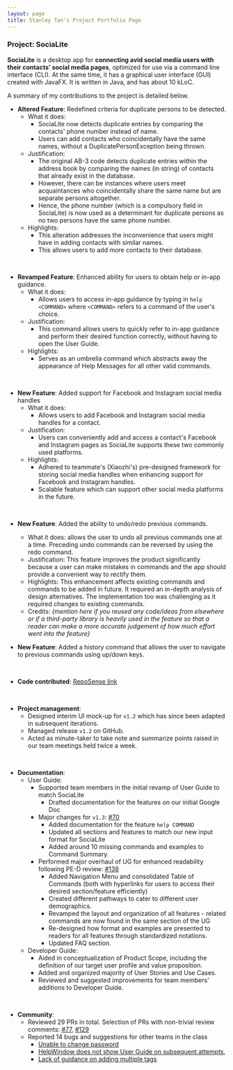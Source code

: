 ```yaml
---
layout: page
title: Stanley Tan's Project Portfolio Page
---
```


### Project: SociaLite

**SociaLite** is a desktop app for **connecting avid social media users with their contacts’ social media pages**, optimized for use via a command line interface (CLI).
At the same time, it has a graphical user interface (GUI) created with JavaFX. 
It is written in Java, and has about 10 kLoC.


A summary of my contributions to the project is detailed below.



* **Altered Feature**: Redefined criteria for duplicate persons to be detected.
  * What it does:
    * SociaLite now detects duplicate entries by comparing the contacts' phone number instead of name.
    * Users can add contacts who coincidentally have the same names, without a DuplicatePersonException being thrown.
  * Justification:
    * The original AB-3 code detects duplicate entries within the address book by comparing the names (in string) of contacts that already exist in the database.
    * However, there can be instances where users meet acquaintances who coincidentally share the same name but are separate persons altogether.
    * Hence, the phone number (which is a compulsory field in SociaLite) is now used as a determinant for duplicate persons as no two persons have the same phone number.
  * Highlights:
    * This alteration addresses the inconvenience that users might have in adding contacts with similar names.
    * This allows users to add more contacts to their database.

<br> 

* **Revamped Feature**: Enhanced ability for users to obtain help or in-app guidance.
  * What it does: 
    * Allows users to access in-app guidance by typing in `help <COMMAND>` where `<COMMAND>` refers to a command of the user's choice.
  * Justification:
    * This command allows users to quickly refer to in-app guidance and perform their desired function correctly, without having to open the User Guide.
  * Highlights:
    * Serves as an umbrella command which abstracts away the appearance of Help Messages for all other valid commands.

<br>

* **New Feature**: Added support for Facebook and Instagram social media handles
  * What it does: 
    * Allows users to add Facebook and Instagram social media handles for a contact.
  * Justification:
    * Users can conveniently add and access a contact's Facebook and Instagram pages as SociaLite supports these two commonly used platforms.
  * Highlights:
    * Adhered to teammate's (Xiaozhi's) pre-designed framework for storing social media handles when enhancing support for Facebook and Instagram handles.
    * Scalable feature which can support other social media platforms in the future.

<br>

* **New Feature**: Added the ability to undo/redo previous commands.
  * What it does: allows the user to undo all previous commands one at a time. Preceding undo commands can be reversed by using the redo command.
  * Justification: This feature improves the product significantly because a user can make mistakes in commands and the app should provide a convenient way to rectify them.
  * Highlights: This enhancement affects existing commands and commands to be added in future. It required an in-depth analysis of design alternatives. The implementation too was challenging as it required changes to existing commands.
  * Credits: *{mention here if you reused any code/ideas from elsewhere or if a third-party library is heavily used in the feature so that a reader can make a more accurate judgement of how much effort went into the feature}*

* **New Feature**: Added a history command that allows the user to navigate to previous commands using up/down keys.

<br>

* **Code contributed**: [RepoSense link]()

<br>

* **Project management**:
  * Designed interim UI mock-up for `v1.2` which has since been adapted in subsequent iterations.
  * Managed release `v1.2` on GitHub.
  * Acted as minute-taker to take note and summarize points raised in our team meetings held twice a week.

<br>

* **Documentation**:
  * User Guide:
    * Supported team members in the initial revamp of User Guide to match SociaLite
      * Drafted documentation for the features on our initial Google Doc
    * Major changes for `v1.3`: [\#70](https://github.com/AY2122S1-CS2103T-F11-4/tp/pull/70)
      * Added documentation for the feature `help COMMAND`
      * Updated all sections and features to match our new input format for SociaLite
      * Added around 10 missing commands and examples to Command Summary.
    * Performed major overhaul of UG for enhanced readability following PE-D review: [\#138](https://github.com/AY2122S1-CS2103T-F11-4/tp/pull/138)
      * Added Navigation Menu and consolidated Table of Commands (both with hyperlinks for users to access their desired section/feature efficiently)
      * Created different pathways to cater to different user demographics.
      * Revamped the layout and organization of all features - related commands are now found in the same section of the UG
      * Re-designed how format and examples are presented to readers for all features through standardized notations.
      * Updated FAQ section.
  * Developer Guide:
    * Aided in conceptualization of Product Scope, including the definition of our target user profile and value proposition.
    * Added and organized majority of User Stories and Use Cases.
    * Reviewed and suggested improvements for team members' additions to Developer Guide.

<br>

* **Community**:
  * Reviewed 29 PRs in total. Selection of PRs with non-trivial review comments: [\#77](https://github.com/AY2122S1-CS2103T-F11-4/tp/pull/77), [\#129](https://github.com/AY2122S1-CS2103T-F11-4/tp/pull/129)
  * Reported 14 bugs and suggestions for other teams in the class 
    * [Unable to change password](https://github.com/AY2122S1-CS2103T-W13-2/tp/issues/186)
    * [HelpWindow does not show User Guide on subsequent attempts](https://github.com/AY2122S1-CS2103T-W13-2/tp/issues/138), 
    * [Lack of guidance on adding multiple tags](https://github.com/AY2122S1-CS2103T-W13-2/tp/issues/159)
    
